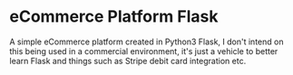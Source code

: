 # eCommerce Platform Flask

A simple eCommerce platform created in Python3 Flask, I don't intend on this being used in a commercial environment, it's just a vehicle to better learn Flask and things such as Stripe debit card integration etc.
